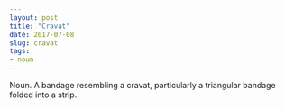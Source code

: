 ```yaml
---
layout: post
title: "Cravat"
date: 2017-07-08
slug: cravat
tags:
- noun
---
```


Noun. A bandage resembling a cravat, particularly a triangular bandage folded into a strip.
